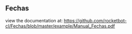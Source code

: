 ## Fechas

 view the documentation at: https://github.com/rocketbot-cl/Fechas/blob/master/example/Manual_Fechas.pdf